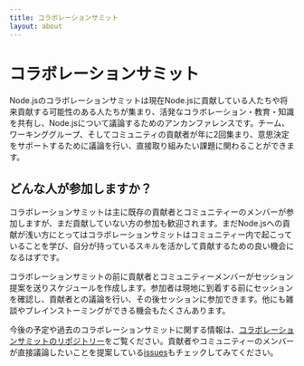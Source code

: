 ```yaml
---
title: コラボレーションサミット
layout: about
---
```


# コラボレーションサミット

Node.jsのコラボレーションサミットは現在Node.jsに貢献している人たちや将来貢献する可能性のある人たちが集まり、活発なコラボレーション・教育・知識を共有し、Node.jsについて議論するためのアンカンファレンスです。チーム、ワーキンググループ、そしてコミュニティの貢献者が年に2回集まり、意思決定をサポートするために議論を行い、直接取り組みたい課題に関わることができます。

## どんな人が参加しますか？

コラボレーションサミットは主に既存の貢献者とコミュニティーのメンバーが参加しますが、まだ貢献していない方の参加も歓迎されます。まだNode.jsへの貢献が浅い方にとってはコラボレーションサミットはコミュニティー内で起こっていることを学び、自分が持っているスキルを活かして貢献するための良い機会になるはずです。

コラボレーションサミットの前に貢献者とコミュニティーメンバーがセッション提案を送りスケジュールを作成します。参加者は現地に到着する前にセッションを確認し、貢献者との議論を行い、その後セッションに参加できます。他にも雑談やブレインストーミングができる機会もたくさんあります。

今後の予定や過去のコラボレーションサミットに関する情報は、[コラボレーションサミットのリポジトリー](https://github.com/openjs-foundation/summit)をご覧ください。貢献者やコミュニティーのメンバーが直接議論したいことを提案している[issues](https://github.com/nodejs/summit/issues)もチェックしてみてください。
